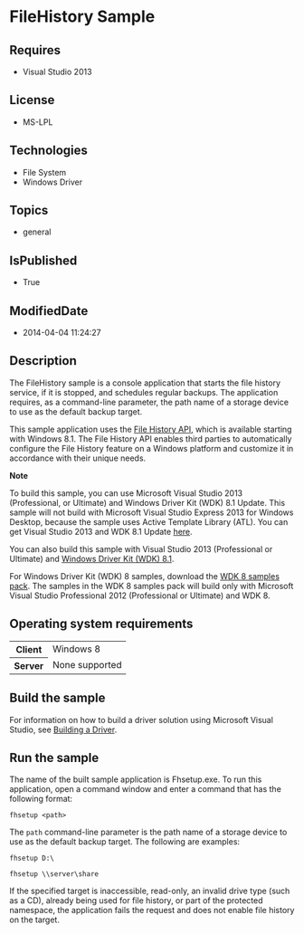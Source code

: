 # FileHistory Sample
## Requires
* Visual Studio 2013
## License
* MS-LPL
## Technologies
* File System
* Windows Driver
## Topics
* general
## IsPublished
* True
## ModifiedDate
* 2014-04-04 11:24:27
## Description

<div id="mainSection">
<p>The FileHistory sample is a console application that starts the file history service, if it is stopped, and schedules regular backups. The application requires, as a command-line parameter, the path name of a storage device to use as the default backup target.
</p>
<p>This sample application uses the <a href="http://msdn.microsoft.com/en-us/library/windows/hardware/hh829789">
File History API</a>, which is available starting with Windows&nbsp;8.1. The File History API enables third parties to automatically configure the File History feature on a Windows platform and customize it in accordance with their unique needs.</p>
<p class="note"><b>Note</b>&nbsp;&nbsp;</p>
<p class="note">To build this sample, you can use Microsoft Visual Studio&nbsp;2013 (Professional, or Ultimate) and Windows Driver Kit (WDK)&nbsp;8.1 Update. This sample will not build with Microsoft Visual Studio Express&nbsp;2013 for Windows Desktop, because the sample
 uses Active Template Library (ATL). You can get Visual Studio&nbsp;2013 and WDK&nbsp;8.1 Update
<a href="http://go.microsoft.com/fwlink/p/?LInkID=239721">here</a>.</p>
<p class="note">You can also build this sample with Visual Studio&nbsp;2013 (Professional or Ultimate) and
<a href="http://go.microsoft.com/fwlink/p/?LInkID=391348">Windows Driver Kit (WDK)&nbsp;8.1</a>.</p>
<p class="note">For Windows Driver Kit (WDK)&nbsp;8 samples, download the <a href=" http://go.microsoft.com/fwlink/?LinkId=317090">
WDK&nbsp;8 samples pack</a>. The samples in the WDK&nbsp;8 samples pack will build only with Microsoft Visual Studio Professional&nbsp;2012 (Professional or Ultimate) and WDK&nbsp;8.</p>
<p></p>
<h2>Operating system requirements</h2>
<table>
<tbody>
<tr>
<th>Client</th>
<td><dt>Windows&nbsp;8 </dt></td>
</tr>
<tr>
<th>Server</th>
<td><dt>None supported </dt></td>
</tr>
</tbody>
</table>
<h2>Build the sample</h2>
<p>For information on how to build a driver solution using Microsoft Visual Studio, see
<a href="http://msdn.microsoft.com/en-us/library/windows/hardware/ff554644">Building a Driver</a>.</p>
<h2>Run the sample</h2>
<p>The name of the built sample application is Fhsetup.exe. To run this application, open a command window and enter a command that has the following format:</p>
<p><code>fhsetup &lt;path&gt;</code> </p>
<p>The <code>path</code> command-line parameter is the path name of a storage device to use as the default backup target. The following are examples:</p>
<p><code>fhsetup D:\</code> </p>
<p><code>fhsetup \\server\share</code> </p>
<p>If the specified target is inaccessible, read-only, an invalid drive type (such as a CD), already being used for file history, or part of the protected namespace, the application fails the request and does not enable file history on the target.</p>
</div>
